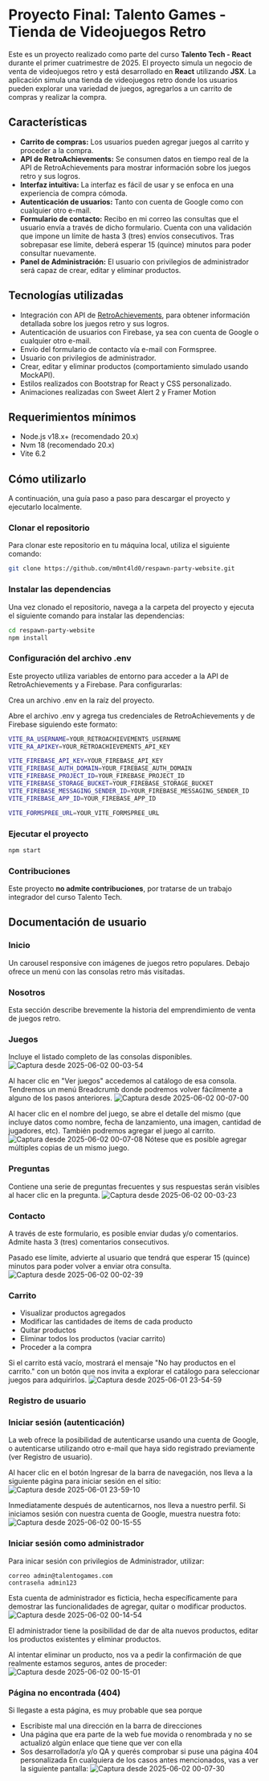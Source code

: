 # Proyecto Final: Talento Games - Tienda de Videojuegos Retro

Este es un proyecto realizado como parte del curso **Talento Tech - React** durante el primer cuatrimestre de 2025. El proyecto simula un negocio de venta de videojuegos retro y está desarrollado en **React** utilizando **JSX**. La aplicación simula una tienda de videojuegos retro donde los usuarios pueden explorar una variedad de juegos, agregarlos a un carrito de compras y realizar la compra. 

## Características
- **Carrito de compras:** Los usuarios pueden agregar juegos al carrito y proceder a la compra.
- **API de RetroAchievements:** Se consumen datos en tiempo real de la API de RetroAchievements para mostrar información sobre los juegos retro y sus logros.
- **Interfaz intuitiva:** La interfaz es fácil de usar y se enfoca en una experiencia de compra cómoda.
- **Autenticación de usuarios:** Tanto con cuenta de Google como con cualquier otro e-mail.
- **Formulario de contacto:** Recibo en mi correo las consultas que el usuario envía a través de dicho formulario. Cuenta con una validación que impone un límite de hasta 3 (tres) envíos consecutivos. Tras sobrepasar ese límite, deberá esperar 15 (quince) minutos para poder consultar nuevamente.
- **Panel de Administración:** El usuario con privilegios de administrador será capaz de crear, editar y eliminar productos.

## Tecnologías utilizadas
- Integración con API de [RetroAchievements](https://retroachievements.org/), para obtener información detallada sobre los juegos retro y sus logros.
- Autenticación de usuarios con Firebase, ya sea con cuenta de Google o cualquier otro e-mail.
- Envío del formulario de contacto vía e-mail con Formspree.
- Usuario con privilegios de administrador.
- Crear, editar y eliminar productos (comportamiento simulado usando MockAPI).
- Estilos realizados con Bootstrap for React y CSS personalizado.
- Animaciones realizadas con Sweet Alert 2 y Framer Motion

## Requerimientos mínimos
- Node.js v18.x+ (recomendado 20.x)
- Nvm 18 (recomendado 20.x)
- Vite 6.2

## Cómo utilizarlo
A continuación, una guía paso a paso para descargar el proyecto y ejecutarlo localmente.
### Clonar el repositorio

Para clonar este repositorio en tu máquina local, utiliza el siguiente comando:

```bash
git clone https://github.com/m0nt4ld0/respawn-party-website.git
```

### Instalar las dependencias
Una vez clonado el repositorio, navega a la carpeta del proyecto y ejecuta el siguiente comando para instalar las dependencias:
```bash
cd respawn-party-website
npm install
```

### Configuración del archivo .env
Este proyecto utiliza variables de entorno para acceder a la API de RetroAchievements y a Firebase. Para configurarlas:

Crea un archivo .env en la raíz del proyecto.

Abre el archivo .env y agrega tus credenciales de RetroAchievements y de Firebase siguiendo este formato:

```bash
VITE_RA_USERNAME=YOUR_RETROACHIEVEMENTS_USERNAME
VITE_RA_APIKEY=YOUR_RETROACHIEVEMENTS_API_KEY

VITE_FIREBASE_API_KEY=YOUR_FIREBASE_API_KEY
VITE_FIREBASE_AUTH_DOMAIN=YOUR_FIREBASE_AUTH_DOMAIN
VITE_FIREBASE_PROJECT_ID=YOUR_FIREBASE_PROJECT_ID
VITE_FIREBASE_STORAGE_BUCKET=YOUR_FIREBASE_STORAGE_BUCKET
VITE_FIREBASE_MESSAGING_SENDER_ID=YOUR_FIREBASE_MESSAGING_SENDER_ID
VITE_FIREBASE_APP_ID=YOUR_FIREBASE_APP_ID

VITE_FORMSPREE_URL=YOUR_VITE_FORMSPREE_URL
```

### Ejecutar el proyecto
```bash
npm start
```

### Contribuciones
Este proyecto **no admite contribuciones**, por tratarse de un trabajo integrador del curso Talento Tech.

## Documentación de usuario
### Inicio
Un carousel responsive con imágenes de juegos retro populares. Debajo ofrece un menú con las consolas retro más visitadas.

### Nosotros
Esta sección describe brevemente la historia del emprendimiento de venta de juegos retro.

### Juegos
Incluye el listado completo de las consolas disponibles.
![Captura desde 2025-06-02 00-03-54](https://github.com/user-attachments/assets/ff890bd4-6925-4a12-ac43-312f60f6e284)

Al hacer clic en "Ver juegos" accedemos al catálogo de esa consola. Tendremos un menú Breadcrumb donde podremos volver fácilmente a alguno de los pasos anteriores. 
![Captura desde 2025-06-02 00-07-00](https://github.com/user-attachments/assets/972c0a41-4ba5-4da0-9295-9ce862192dfc)

Al hacer clic en el nombre del juego, se abre el detalle del mismo (que incluye datos como nombre, fecha de lanzamiento, una imagen, cantidad de jugadores, etc). 
También podremos agregar el juego al carrito. 
![Captura desde 2025-06-02 00-07-08](https://github.com/user-attachments/assets/d1eb1bb1-167f-4e38-91d3-7e4153772df0)
Nótese que es posible agregar múltiples copias de un mismo juego.

### Preguntas
Contiene una serie de preguntas frecuentes y sus respuestas serán visibles al hacer clic en la pregunta.
![Captura desde 2025-06-02 00-03-23](https://github.com/user-attachments/assets/0f6cf381-a8a8-4926-93fa-84cee143c9aa)

### Contacto
A través de este formulario, es posible enviar dudas y/o comentarios. Admite hasta 3 (tres) comentarios consecutivos. 

Pasado ese límite, advierte al usuario que tendrá que esperar 15 (quince) minutos para poder volver a enviar otra consulta.
![Captura desde 2025-06-02 00-02-39](https://github.com/user-attachments/assets/0d3cb4ea-c4de-4d8a-8399-cdeeeb926644)

### Carrito
- Visualizar productos agregados
- Modificar las cantidades de items de cada producto
- Quitar productos
- Eliminar todos los productos (vaciar carrito)
- Proceder a la compra

Si el carrito está vacío, mostrará el mensaje "No hay productos en el carrito." con un botón que nos invita a explorar el catálogo para seleccionar juegos para adquirirlos.
![Captura desde 2025-06-01 23-54-59](https://github.com/user-attachments/assets/da4b0ae1-a6a3-4838-b550-57e56d828f1d)

### Registro de usuario

### Iniciar sesión (autenticación)
La web ofrece la posibilidad de autenticarse usando una cuenta de Google, o autenticarse utilizando otro e-mail que haya sido registrado previamente (ver Registro de usuario). 

Al hacer clic en el botón Ingresar de la barra de navegación, nos lleva a la siguiente página para iniciar sesión en el sitio:
![Captura desde 2025-06-01 23-59-10](https://github.com/user-attachments/assets/76a85a05-be88-4746-ad07-823307b3f6dc)

Inmediatamente después de autenticarnos, nos lleva a nuestro perfil. Si iniciamos sesión con nuestra cuenta de Google, muestra nuestra foto:
![Captura desde 2025-06-02 00-15-55](https://github.com/user-attachments/assets/f7c1e598-6b2a-4f61-b23a-c83cc9055616)


### Iniciar sesión como administrador
Para inicar sesión con privilegios de Administrador, utilizar:
``` 
correo admin@talentogames.com 
contraseña admin123
```
Esta cuenta de administrador es ficticia, hecha específicamente para demostrar las funcionalidades de agregar, quitar o modificar productos.
![Captura desde 2025-06-02 00-14-54](https://github.com/user-attachments/assets/2efc3316-97b7-45b8-b9ed-311dfba28e99)

El administrador tiene la posibilidad de dar de alta nuevos productos, editar los productos existentes y eliminar productos.

Al intentar eliminar un producto, nos va a pedir la confirmación de que realmente estamos seguros, antes de proceder:
![Captura desde 2025-06-02 00-15-01](https://github.com/user-attachments/assets/d23e8f26-586a-46b2-8a45-ce709dd23dd1)


### Página no encontrada (404)
Si llegaste a esta página, es muy probable que sea porque
- Escribiste mal una dirección en la barra de direcciones
- Una página que era parte de la web fue movida o renombrada y no se actualizó algún enlace que tiene que ver con ella
- Sos desarrollador/a y/o QA y querés comprobar si puse una página 404 personalizada
En cualquiera de los casos antes mencionados, vas a ver la siguiente pantalla:
![Captura desde 2025-06-02 00-07-30](https://github.com/user-attachments/assets/0d3ce7eb-5f4f-4f70-83d0-11975a3772ec)
